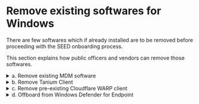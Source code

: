 # Remove existing softwares for Windows

There are few softwares which if already installed are to be removed before proceeding with the SEED onboarding process.

This section explains how public officers and vendors can remove those softwares.
<details>
  <summary>a. Remove existing MDM software</summary><br>

  1. Click **Start** icon on the taskbar.
  2. Go to **Settings** > **Accounts**.
  3. From the left menu, choose **Access work or school**.
  4. If your device is managed by an MDM, your username in your organisation's domain will be displayed under **Work or school account**. Click **Work or school account** and then select **Disconnect**.



</details>

<details>
  <summary>b. Remove Tanium Client</summary><br>

  1. Click **Start** icon on the taskbar.
  2. Go to **Settings** > **Apps** and search for **Tanium Client**.
  3. If available, choose it and then click **Uninstall**.

</details>

<details>
  <summary>c. Remove pre-existing Cloudflare WARP client</summary><br>

  1. Click **Start** icon on the taskbar.
  2. Go to **Settings** > **Apps** and search for **Cloudflare WARP**.
  3. If available, choose **Cloudflare WARP** and then click **Uninstall**.

</details>
<details>
  <summary>d. Offboard from Windows Defender for Endpoint</summary><br>

  1. In the search box on the taskbar, type **regedit**, then select **Registry Editor** from the results.  
  2. In the **Registry Editor**, go to **Computer** > **HKEY_LOCAL_MACHINE** > **SOFTWARE** > **Policies** > **Microsoft**
  3.Choose **Windows Advanced Threat Protection** and search for **OnboardingInfo**.
  4. If available, [get the offboarding scripts](get-offboarding-scripts-for-microsoft-defender-atp) for your device or you may proceed to [onboard to SEED](seed-onboarding-instructions-windows).
  5. Save the offboarding script in the **Downloads** folder.
  6. Type **cmd** in the search box on the taskbar.
  7. Select **Command Prompt** and right-click to choose **Run as administrator**.
  8. If prompted, enter your Windows password.
  9. Run the below in the Command prompt.

   ```
   cd “%USERPROFILE%\Downloads\”
  .\name_of_offboarding_script.cmd
  ```

</details>  
